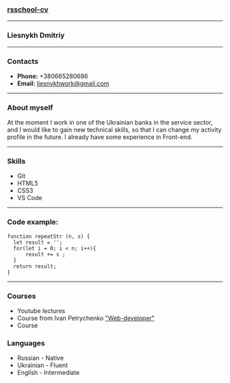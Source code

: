 ### [rsschool-cv](https://github.com/Dmitriylies/rsschool-cv)
---
### Liesnykh Dmitriy
---
### Contacts

* **Phone:** +380665280686
* **Email:** liesnykhwork@gmail.com

---
### About myself 

At the moment I work in one of the Ukrainian banks in the service sector, and I would like to gain new technical skills, so that I can change my activity profile in the future. I already have some experience in Front-end.

---

### Skills 

* Git
* HTML5
* CSS3
* VS Code

---

### Code example:

```
function repeatStr (n, s) {
  let result = '';
  for(let i = 0; i < n; i++){
      result += s ;
  }
  return result;
}
```

----

### Courses

* Youtube lectures
* Course from Ivan Petrychenko ["Web-developer"](https://www.udemy.com/course/webdeveloper/?couponCode=2021PM20)
* Course 

### Languages

* Russian - Native 
* Ukrainian - Fluent
* English - Intermediate